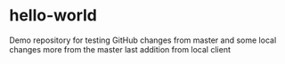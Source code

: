 # hello-world
Demo repository for testing GitHub 
changes from master
and some local changes
more from the master
last addition from local client
